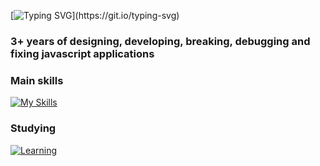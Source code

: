 [![Typing SVG](https://readme-typing-svg.herokuapp.com?font=Consoles&weight=800&size=18&duration=2500&pause=700&color=39FF14&multiline=true&repeat=false&width=470&height=150&lines=%24+init+developer;%3E+Loading+JavaScript...;!+Warning%3A+too+many+console.logs();%3E+Compiled+successfully...%E2%9C%85;%3E+Hello+world%2C+I%E2%80%99m+ashir;%3E+Thanks+for+stopping+by!)](https://git.io/typing-svg)

### 3+ years of designing, developing, breaking, debugging and fixing javascript applications 

### Main skills
[![My Skills](https://skillicons.dev/icons?i=js,ts,html,css,mongodb,nodejs,react,redux,nextjs,express,github,git,tailwind,bootstrap,materialui,electron,jquery,netlify,vercel,vite,npm,notion,regex,jest)](https://skillicons.dev)

### Studying
[![Learning](https://skillicons.dev/icons?i=mysql,graphql,gitlab,nestjs)](https://skillicons.dev)
